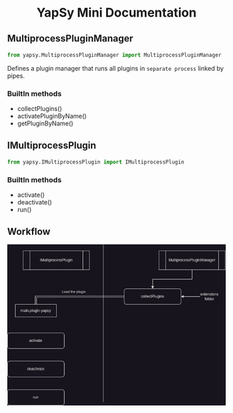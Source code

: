 <h1 align="center"> 
YapSy Mini Documentation
</h1>

## MultiprocessPluginManager

```py
from yapsy.MultiprocessPluginManager import MultiprocessPluginManager
```

Defines a plugin manager that runs all plugins in `separate process` linked by pipes.

### BuiltIn methods

- collectPlugins()
- activatePluginByName()
- getPluginByName()

## IMultiprocessPlugin 

```py
from yapsy.IMultiprocessPlugin import IMultiprocessPlugin
```

### BuiltIn methods

- activate()
- deactivate()
- run()

## Workflow

![](./assets/yapsy_arch.png)
